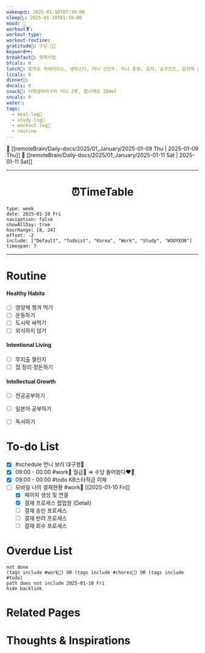 ```yaml
---
wakeup🌞: 2025-01-10T07:30:00
sleep🌜: 2025-01-10T01:30:00
mood: 🤑
workout🏋️: 
workout-type: 
workout-routine: 
gratitude🙏: 수당 🤑💝
keyword🗝️: 
breakfast🍳: 헛제사밥
bfcals: 0
lunch🍚: 토마토 카레라이스, 냉파스타, 미니 군만두, 미니 춘권, 김치, 요구르트, 감자떡 송편 2개
lccals: 0
dinner🥗: 
dncals: 0
snack🍬: 더탱글마이구미 미니 2봉, 펩시제로 200ml
sncals: 0
water💧: 
tags:
  - meal-log📝
  - study-log📓
  - workout-log💪
  - routine
---
```


🔺 [[remoteBrain/Daily-docs/2025/01_January/2025-01-09 Thu | 2025-01-09 Thu]]
🔻 [[remoteBrain/Daily-docs/2025/01_January/2025-01-11 Sat | 2025-01-11 Sat]]
___
<h1> <center>⏰TimeTable </center> </h1>

```gEvent
type: week
date: 2025-01-10 Fri
navigation: false
showAllDay: true
hourRange: [8, 24]
offset: -2
include: ["Default", "Todoist", "Korea", "Work", "Study", "WOOYEON"]
timespan: 7
```

--- 


# Routine 

####  Healthy Habits
- [ ] 영양제 챙겨 먹기
- [ ] 운동하기
- [ ] 도시락 싸먹기 
- [ ] 외식하지 않기 

####  Intentional Living 
- [ ] 무지출 챌린지 
- [ ] 집 정리·정돈하기

#### Intellectual Growth
- [ ] 전공공부하기
- [ ] 일본어 공부하기
- [ ] 독서하기



# To-do List
- [x] #schedule 언니 보러 대구행🚎
- [x] 09:00 - 00:00 #work💼 월급💸 ⇒ 수당 들어왔다❤️‍🔥 
- [x] 09:00 - 00:00 #todo KB스타적금 이체
- [ ] 모바일 나의 결재현황 #work💼 [[2025-01-10 Fri]]
	- [x] 페이지 생성 및 연결
	- [x] 결재 프로세스 팝업창 (Detail)
	- [ ] 결재 승인 프로세스 
	- [ ] 결재 반려 프로세스
	- [ ] 결재 회수 프로세스 

# Overdue List
```tasks
not done
(tags include #work💼) OR (tags include #chores🧺) OR (tags include #todo)
path does not include 2025-01-10 Fri
hide backlink
```

# Related Pages



# Thoughts & Inspirations

